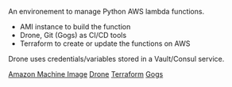 An environement to manage Python AWS lambda functions.
- AMI instance to build the function
- Drone, Git (Gogs) as CI/CD tools
- Terraform to create or update the functions on AWS

Drone uses credentials/variables stored in a Vault/Consul service.

[Amazon Machine Image](https://docs.aws.amazon.com/lambda/latest/dg/lambda-runtimes.html "AMI")
[Drone](https://drone.io/ "Drone")
[Terraform](https://www.terraform.io/ "Terraform")
[Gogs](https://gogs.io/ "Gogs")
